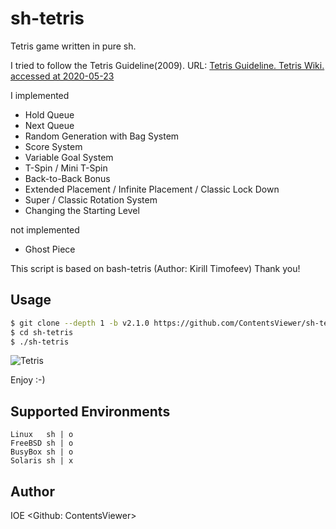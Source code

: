 # sh-tetris
Tetris game written in pure sh.

I tried to follow the Tetris Guideline(2009).
URL: [Tetris Guideline. Tetris Wiki. accessed at 2020-05-23](https://tetris.fandom.com/wiki/Tetris_Guideline)

I implemented

* Hold Queue
* Next Queue
* Random Generation with Bag System
* Score System
* Variable Goal System
* T-Spin / Mini T-Spin
* Back-to-Back Bonus
* Extended Placement / Infinite Placement / Classic Lock Down
* Super / Classic Rotation System
* Changing the Starting Level

not implemented

* Ghost Piece

This script is based on bash-tetris (Author: Kirill Timofeev)
Thank you!

## Usage
```sh
$ git clone --depth 1 -b v2.1.0 https://github.com/ContentsViewer/sh-tetris
$ cd sh-tetris
$ ./sh-tetris
```

![Tetris](https://contentsviewer.work/Master/ShellScript/Apps/Tetris/Images/tetris.jpg)

Enjoy :-)

## Supported Environments
    Linux   sh | o
    FreeBSD sh | o
    BusyBox sh | o
    Solaris sh | x

## Author
IOE <Github: ContentsViewer>
